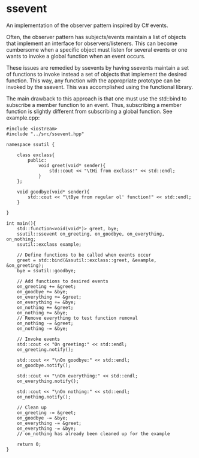 # ssevent

An implementation of the observer pattern inspired by C# events.

Often, the observer pattern has subjects/events maintain a list of objects that implement an interface for observers/listeners. This can become cumbersome when a specific object must listen for several events or one wants to invoke a global function when an event occurs.

These issues are remedied by ssevents by having ssevents maintain a set of functions to invoke instead a set of objects that implement the desired function. This way, any function with the appropriate prototype can be invoked by the ssevent. This was accomplished using the functional library.

The main drawback to this approach is that one must use the std::bind to subscribe a member function to an event. Thus, subscribing a member function is slightly different from subscribing a global function. See example.cpp:

```
#include <iostream>
#include "../src/ssevent.hpp"

namespace ssutil {

    class exclass{
        public:
            void greet(void* sender){
                std::cout << "\tHi from exclass!" << std::endl;
            }
    };

    void goodbye(void* sender){
        std::cout << "\tBye from regular ol' function!" << std::endl;
    }

}

int main(){
    std::function<void(void*)> greet, bye;
    ssutil::ssevent on_greeting, on_goodbye, on_everything, on_nothing;
    ssutil::exclass example;

    // Define functions to be called when events occur
    greet = std::bind(&ssutil::exclass::greet, &example, &on_greeting);
    bye = ssutil::goodbye;
    
    // Add functions to desired events
    on_greeting += &greet;
    on_goodbye += &bye;
    on_everything += &greet;
    on_everything += &bye;
    on_nothing += &greet;
    on_nothing += &bye;
    // Remove everything to test function removal
    on_nothing -= &greet;
    on_nothing -= &bye;

    // Invoke events
    std::cout << "On greeting:" << std::endl;
    on_greeting.notify();
    
    std::cout << "\nOn goodbye:" << std::endl;
    on_goodbye.notify();
    
    std::cout << "\nOn everything:" << std::endl;
    on_everything.notify();

    std::cout << "\nOn nothing:" << std::endl;
    on_nothing.notify();

    // Clean up
    on_greeting -= &greet;
    on_goodbye -= &bye;
    on_everything -= &greet;
    on_everything -= &bye;
    // on_nothing has already been cleaned up for the example

    return 0;
}
```
